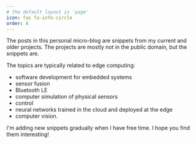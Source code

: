 ```yaml
---
# the default layout is 'page'
icon: fas fa-info-circle
order: 4
---
```


The posts in this personal micro-blog are snippets from my current and older projects.
The projects are mostly not in the public domain, but the snippets are.

The topics are typically related to edge computing:
* software development for embedded systems
* sensor fusion
* Bluetooth LE
* computer simulation of physical sensors
* control
* neural networks trained in the cloud and deployed at the edge
* computer vision.

I'm adding new snippets gradually when I have free time. I hope you find them interesting!
